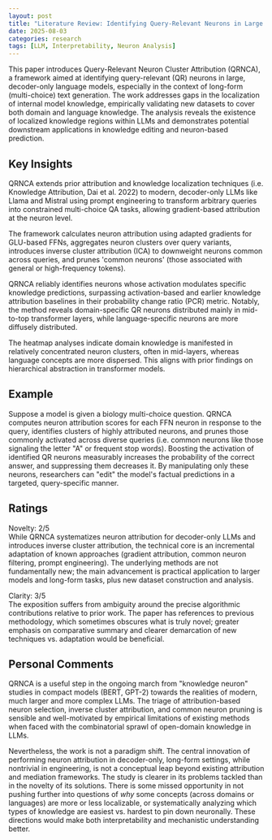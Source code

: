 ```yaml
---
layout: post
title: "Literature Review: Identifying Query-Relevant Neurons in Large Language Models for Long-Form Texts"
date: 2025-08-03
categories: research
tags: [LLM, Interpretability, Neuron Analysis]
---
```


This paper introduces Query-Relevant Neuron Cluster Attribution (QRNCA), a framework aimed at identifying query-relevant (QR) neurons in large, decoder-only language models, especially in the context of long-form (multi-choice) text generation. The work addresses gaps in the localization of internal model knowledge, empirically validating new datasets to cover both domain and language knowledge. The analysis reveals the existence of localized knowledge regions within LLMs and demonstrates potential downstream applications in knowledge editing and neuron-based prediction.

## Key Insights

QRNCA extends prior attribution and knowledge localization techniques (i.e. Knowledge Attribution, Dai et al. 2022) to modern, decoder-only LLMs like Llama and Mistral using prompt engineering to transform arbitrary queries into constrained multi-choice QA tasks, allowing gradient-based attribution at the neuron level.

The framework calculates neuron attribution using adapted gradients for GLU-based FFNs, aggregates neuron clusters over query variants, introduces inverse cluster attribution (ICA) to downweight neurons common across queries, and prunes 'common neurons' (those associated with general or high-frequency tokens).

QRNCA reliably identifies neurons whose activation modulates specific knowledge predictions, surpassing activation-based and earlier knowledge attribution baselines in their probability change ratio (PCR) metric. Notably, the method reveals domain-specific QR neurons distributed mainly in mid-to-top transformer layers, while language-specific neurons are more diffusely distributed.

The heatmap analyses indicate domain knowledge is manifested in relatively concentrated neuron clusters, often in mid-layers, whereas language concepts are more dispersed. This aligns with prior findings on hierarchical abstraction in transformer models.

## Example

Suppose a model is given a biology multi-choice question. QRNCA computes neuron attribution scores for each FFN neuron in response to the query, identifies clusters of highly attributed neurons, and prunes those commonly activated across diverse queries (i.e. common neurons like those signaling the letter "A" or frequent stop words). Boosting the activation of identified QR neurons measurably increases the probability of the correct answer, and suppressing them decreases it. By manipulating only these neurons, researchers can "edit" the model's factual predictions in a targeted, query-specific manner.

## Ratings

Novelty: 2/5  
While QRNCA systematizes neuron attribution for decoder-only LLMs and introduces inverse cluster attribution, the technical core is an incremental adaptation of known approaches (gradient attribution, common neuron filtering, prompt engineering). The underlying methods are not fundamentally new; the main advancement is practical application to larger models and long-form tasks, plus new dataset construction and analysis.

Clarity: 3/5  
The exposition suffers from ambiguity around the precise algorithmic contributions relative to prior work. The paper has references to previous methodology, which sometimes obscures what is truly novel; greater emphasis on comparative summary and clearer demarcation of new techniques vs. adaptation would be beneficial.

## Personal Comments

QRNCA is a useful step in the ongoing march from "knowledge neuron" studies in compact models (BERT, GPT-2) towards the realities of modern, much larger and more complex LLMs. The triage of attribution-based neuron selection, inverse cluster attribution, and common neuron pruning is sensible and well-motivated by empirical limitations of existing methods when faced with the combinatorial sprawl of open-domain knowledge in LLMs.

Nevertheless, the work is not a paradigm shift. The central innovation of performing neuron attribution in decoder-only, long-form settings, while nontrivial in engineering, is not a conceptual leap beyond existing attribution and mediation frameworks. The study is clearer in its problems tackled than in the novelty of its solutions. There is some missed opportunity in not pushing further into questions of _why_ some concepts (across domains or languages) are more or less localizable, or systematically analyzing which types of knowledge are easiest vs. hardest to pin down neuronally. These directions would make both interpretability and mechanistic understanding better.
